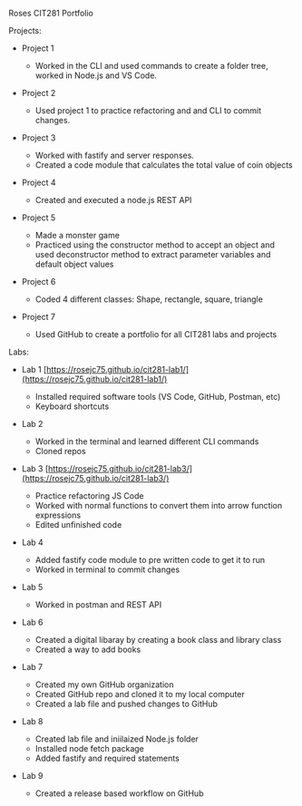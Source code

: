 Roses CIT281 Portfolio

Projects:

* Project 1
  * Worked in the CLI and used commands to create a folder tree, worked in Node.js and VS Code.


* Project 2
  * Used project 1 to practice refactoring and and CLI to commit changes.


* Project 3
  * Worked with fastify and server responses.
  * Created a code module that calculates the total value of coin objects


* Project 4
  * Created and executed a node.js REST API


* Project 5
  * Made a monster game
  * Practiced using the constructor method to accept an object and used deconstructor method to extract parameter variables and default object values

* Project 6
  * Coded 4 different classes: Shape, rectangle, square, triangle


* Project 7
  * Used GitHub to create a portfolio for all CIT281 labs and projects

Labs:

* Lab 1 [https://rosejc75.github.io/cit281-lab1/](https://rosejc75.github.io/cit281-lab1/)
  * Installed required software tools (VS Code, GitHub, Postman, etc)
  * Keyboard shortcuts


* Lab 2
  * Worked in the terminal and learned different CLI commands
  * Cloned repos


* Lab 3 [https://rosejc75.github.io/cit281-lab3/](https://rosejc75.github.io/cit281-lab3/)
  * Practice refactoring JS Code
  * Worked with normal functions to convert them into arrow function expressions
  * Edited unfinished code


* Lab 4
  * Added fastify code module to pre written code to get it to run
  * Worked in terminal to commit changes


* Lab 5
  * Worked in postman and REST API


* Lab 6 
  * Created a digital libaray by creating a book class and library class
  * Created a way to add books


* Lab 7
  * Created my own GitHub organization
  * Created GitHub repo and cloned it to my local computer
  * Created a lab file and pushed changes to GitHub


* Lab 8
  * Created lab file and iniilaized Node.js folder
  * Installed node fetch package
  * Added fastify and required statements


* Lab 9
  * Created a release based workflow on GitHub 







